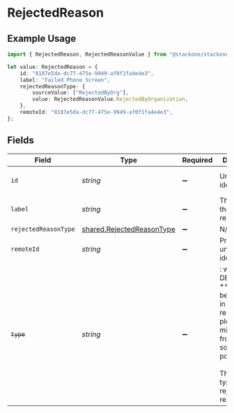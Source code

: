# RejectedReason

## Example Usage

```typescript
import { RejectedReason, RejectedReasonValue } from "@stackone/stackone-client-ts/sdk/models/shared";

let value: RejectedReason = {
    id: "8187e5da-dc77-475e-9949-af0f1fa4e4e3",
    label: "Failed Phone Screen",
    rejectedReasonType: {
        sourceValue: ["RejectedByOrg"],
        value: RejectedReasonValue.RejectedByOrganization,
    },
    remoteId: "8187e5da-dc77-475e-9949-af0f1fa4e4e3",
};
```

## Fields

| Field                                                                                                                                                            | Type                                                                                                                                                             | Required                                                                                                                                                         | Description                                                                                                                                                      | Example                                                                                                                                                          |
| ---------------------------------------------------------------------------------------------------------------------------------------------------------------- | ---------------------------------------------------------------------------------------------------------------------------------------------------------------- | ---------------------------------------------------------------------------------------------------------------------------------------------------------------- | ---------------------------------------------------------------------------------------------------------------------------------------------------------------- | ---------------------------------------------------------------------------------------------------------------------------------------------------------------- |
| `id`                                                                                                                                                             | *string*                                                                                                                                                         | :heavy_minus_sign:                                                                                                                                               | Unique identifier                                                                                                                                                | 8187e5da-dc77-475e-9949-af0f1fa4e4e3                                                                                                                             |
| `label`                                                                                                                                                          | *string*                                                                                                                                                         | :heavy_minus_sign:                                                                                                                                               | The label of the rejected reason.                                                                                                                                | Failed Phone Screen                                                                                                                                              |
| `rejectedReasonType`                                                                                                                                             | [shared.RejectedReasonType](../../../sdk/models/shared/rejectedreasontype.md)                                                                                    | :heavy_minus_sign:                                                                                                                                               | N/A                                                                                                                                                              |                                                                                                                                                                  |
| `remoteId`                                                                                                                                                       | *string*                                                                                                                                                         | :heavy_minus_sign:                                                                                                                                               | Provider's unique identifier                                                                                                                                     | 8187e5da-dc77-475e-9949-af0f1fa4e4e3                                                                                                                             |
| ~~`type`~~                                                                                                                                                       | *string*                                                                                                                                                         | :heavy_minus_sign:                                                                                                                                               | : warning: ** DEPRECATED **: This will be removed in a future release, please migrate away from it as soon as possible.<br/><br/>The string type of the rejected reason. | rejected_by_organization                                                                                                                                         |